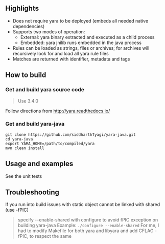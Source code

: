 Highlights
------------
- Does not require yara to be deployed (embeds all needed native dependencies)
- Supports two modes of operation:
  - External: yara binary extracted and executed as a child process
  - Embedded: yara jnilib runs embedded in the java process
- Rules can be loaded as strings, files or archives; for archives will recursively look for and load all yara rule files
- Matches are returned with identifier, metadata and tags


How to build
------------

### Get and build yara source code
> Use 3.4.0

Follow directions from http://yara.readthedocs.io/

### Get and build yara-java
~~~~
git clone https://github.com/siddharthTyagi/yara-java.git
cd yara-java
export YARA_HOME=/path/to/compiled/yara
mvn clean install
~~~~
Usage and examples
------------------

See the unit tests


Troubleshooting
---------------
If you run into build issues with static object cannot be linked with shared (use -fPIC)
>specify --enable-shared  with configure to avoid fPIC exception on building yara-java
>Example: ``./configure --enable-shared``
For me, I had to modify Makefile for both yara and libyara and add CFLAG -fPIC, to respect the same